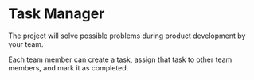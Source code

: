 # Task Manager

The project will solve possible problems during product development by your team. 

Each team member can create a task, assign that task to other team members, and mark it as completed.
